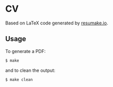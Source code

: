 # CV

Based on LaTeX code generated by [resumake.io](https://resumake.io).

## Usage

To generate a PDF:

```sh
$ make
```

and to clean the output:

```sh
$ make clean
```
